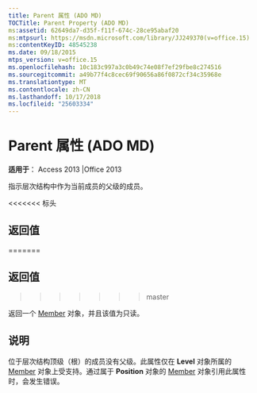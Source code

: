 ```yaml
---
title: Parent 属性 (ADO MD)
TOCTitle: Parent Property (ADO MD)
ms:assetid: 62649da7-d35f-f11f-674c-28ce95abaf20
ms:mtpsurl: https://msdn.microsoft.com/library/JJ249370(v=office.15)
ms:contentKeyID: 48545238
ms.date: 09/18/2015
mtps_version: v=office.15
ms.openlocfilehash: 10c183c997a3c0b49c74e08f7ef29fbe8c274516
ms.sourcegitcommit: a49b77f4c8cec69f90656a86f0872cf34c35968e
ms.translationtype: MT
ms.contentlocale: zh-CN
ms.lasthandoff: 10/17/2018
ms.locfileid: "25603334"
---
```

# <a name="parent-property-ado-md"></a>Parent 属性 (ADO MD)


**适用于**： Access 2013 |Office 2013

指示层次结构中作为当前成员的父级的成员。

<<<<<<< 标头
## <a name="return-values"></a>返回值
=======
## <a name="return-values"></a>返回值
>>>>>>> master

返回一个 [Member](member-object-ado-md.md) 对象，并且该值为只读。

## <a name="remarks"></a>说明

位于层次结构顶级（根）的成员没有父级。此属性仅在 **Level** 对象所属的 [Member](level-object-ado-md.md) 对象上受支持。通过属于 **Position** 对象的 [Member](position-object-ado-md.md) 对象引用此属性时，会发生错误。

